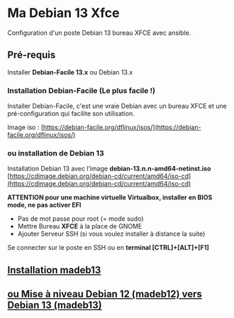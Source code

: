 # Ma Debian 13 Xfce

Configuration d'un poste Debian 13 bureau XFCE avec ansible.

## Pré-requis

Installer **Debian-Facile 13.x** ou  Debian 13.x  

### Installation Debian-Facile (Le plus facile !)

Installer Debian-Facile, c'est une vraie Debian avec un bureau XFCE et une pré-configuration qui facilite son utilisation.  

Image iso : [https://debian-facile.org/dflinux/isos/](https://debian-facile.org/dflinux/isos/)

### ou installation de Debian 13

Installation Debian 13 avec l’image **debian-13.n.n-amd64-netinst.iso**  
[https://cdimage.debian.org/debian-cd/current/amd64/iso-cd](https://cdimage.debian.org/debian-cd/current/amd64/iso-cd)

**ATTENTION pour une machine virtuelle Virtualbox, installer en BIOS mode, ne pas activer EFI**

- Pas de mot passe pour root (= mode sudo)
- Mettre Bureau **XFCE** à la place de GNOME
- Ajouter Serveur SSH (si vous voulez installer à distance la suite)

Se connecter sur le poste en SSH ou en **terminal [CTRL]+[ALT]+[F1]** 

## [Installation madeb13](docs/README/install.md)


## [ou Mise à niveau Debian 12 (madeb12) vers Debian 13 (madeb13)](docs/README/upgrade.md)

